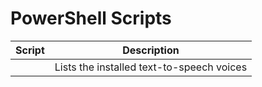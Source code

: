 PowerShell Scripts
==================
| Script                                               | Description                                                        |
| ---------------------------------------------------- | ------------------------------------------------------------------ |
|            | Lists the installed text-to-speech voices                          |
